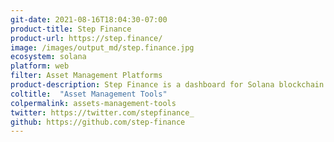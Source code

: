 ```yaml
---
git-date: 2021-08-16T18:04:30-07:00
product-title: Step Finance
product-url: https://step.finance/
image: /images/output_md/step.finance.jpg
ecosystem: solana
platform: web
filter: Asset Management Platforms
product-description: Step Finance is a dashboard for Solana blockchain that let you visualize, analyze, aggregate, and execute transactions. [Interview with co-founder](/step-finance).
coltitle:  "Asset Management Tools"
colpermalink: assets-management-tools
twitter: https://twitter.com/stepfinance_
github: https://github.com/step-finance
---
```

